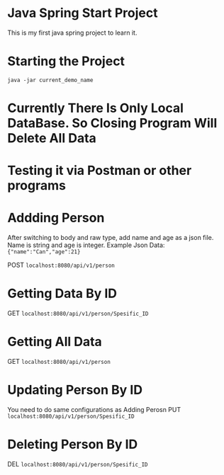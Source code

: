 # Java Spring Start Project
 This is my first java spring project to learn it.

# Starting the Project
`java -jar current_demo_name`

# Currently There Is Only Local DataBase. So Closing Program Will Delete All Data

# Testing it via Postman or other programs

# Addding Person
After switching to body and raw type, add name and age as a json file. Name is string and age is integer.
Example Json Data:
`{"name":"Can","age":21}`

POST `localhost:8080/api/v1/person`

# Getting Data By ID
GET `localhost:8080/api/v1/person/Spesific_ID`

# Getting All Data
GET `localhost:8080/api/v1/person`

# Updating Person By ID
You need to do same configurations as Adding Perosn
PUT `localhost:8080/api/v1/person/Spesific_ID`

# Deleting Person By ID
DEL `localhost:8080/api/v1/person/Spesific_ID`